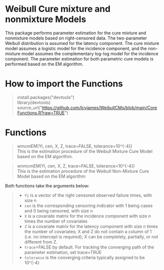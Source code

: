 # Weibull Cure mixture and nonmixture Models
This package performs parameter estimation for the cure mixture and nonmixture models based on right-censored data. The two-parameter Weibull distribution is assumed for the latency component. The cure mixture model assumes a logistic model for the incidence component, and the non-mixture model assumes the complementary log-log model for the incidence component. The parameter estimation for both parametric cure models is performed based on the EM algorithm.

# How to import the Functions
> install.packages("devtools")<br />
> library(devtools) <br /> 
> source_url("https://github.com/lcyjames/WeibullCMs/blob/main/CoreFunctions.R?raw=TRUE")

# Functions
> wmcmEM(Yi, cen, X, Z, trace=FALSE, tolerance=10^{-4}) <br />
This is the estimation procedure of the Weibull Mixture Cure Model based on the EM algorithm.

> wnmcmEM(Yi, cen, X, Z, trace=FALSE, tolerance=10^{-4}) <br />
This is the estimation procedure of the Weibull Non-Mixture Cure Model based on the EM algorithm

Both functions take the arguments below:
>- `Yi` is a vector of the right censored observed failure times, with size n 
>- `cen` is the corresponding censoring indicator with 1 being cases and 0 being censored, with size n
>- `X` is a covariate matrix for the incidence component with size n times the number of covariates
>- `Z` is a covariate matrix for the latency component with size n times the number of covariates; X and Z do not contain a column of 1 (i.e. no intercept is required); X can be completely, partially, or not different from Z.<br />
>- `trace`=FALSE by default. For tracking the converging path of the parameter estimation, set trace=TRUE 
>- `tolerance` is the converging criteria typically assigned to be 10^{-4}
